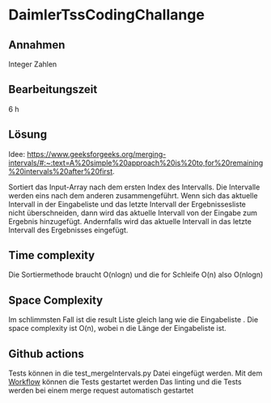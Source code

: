 # DaimlerTssCodingChallange

## Annahmen
Integer Zahlen

## Bearbeitungszeit
6 h

## Lösung
Idee: https://www.geeksforgeeks.org/merging-intervals/#:~:text=A%20simple%20approach%20is%20to,for%20remaining%20intervals%20after%20first.

Sortiert das Input-Array nach dem ersten Index des Intervalls.
Die Intervalle werden eins nach dem anderen zusammengeführt. Wenn sich das aktuelle Intervall in der Eingabeliste und das letzte Intervall der Ergebnissesliste nicht überschneiden, dann wird das aktuelle Intervall von der Eingabe zum Ergebnis hinzugefügt. Andernfalls wird das aktuelle Intervall in das letzte Intervall des Ergebnisses eingefügt.


## Time complexity
Die Sortiermethode braucht O(nlogn) und die for Schleife O(n) also O(nlogn)


## Space Complexity
Im schlimmsten Fall ist die result Liste gleich lang wie die Eingabeliste . Die space complexity ist O(n), wobei n die Länge der Eingabeliste ist.

## Github actions
Tests können in die test_mergeIntervals.py Datei eingefügt werden.
Mit dem [Workflow](https://github.com/DennisWeggenmann/DaimlerTssCodingChallange/actions/workflows/manual_workflow.yml) können die Tests gestartet werden 
Das linting und die Tests werden bei einem merge request automatisch gestartet 
